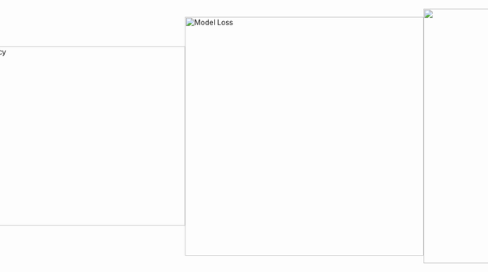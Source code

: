 # Heart-Disease
The goal of the project is to design and evaluate a neural network using Python, which will be capable of classifying data into five categories based on 14 input features. The specific aspects to consider are: 

Number of Layers, Number of Neurons per Layer, Number of Epochs, Other Important Parameters.

<img height="352" width="478" alt="Model Accuracy" src="https://github.com/user-attachments/assets/0ac58b52-5a7c-494e-9af9-803ccfd612cc">
<img width="469" alt="Model Loss" src="https://github.com/user-attachments/assets/18437c59-a547-475f-a317-8ae0c34ae0ac">
<div style="text-align: center;">
    <img width="500" alt="Confusion Matrix" src="https://github.com/user-attachments/assets/6cf6aa96-ad5d-4074-bb8e-2decb49fa18f">
</div>
<!DOCTYPE html>
<html lang="en">
<head>
    <meta charset="UTF-8">
    <meta name="viewport" content="width=device-width, initial-scale=1.0">
    <style>
        body, html {
            height: 100%;
            margin: 0;
            display: flex;
            justify-content: center;
            align-items: center;
        }

        img {
            width: 500px; /* Adjust width if needed */
        }
    </style>
    <title>Centered Image</title>
</head>
<body>
    <img src="path-to-your-image/Στιγμιότυπο οθόνης 2024-09-14, 3.05.03 πμ.png" alt="Confusion Matrix">
</body>
</html>
